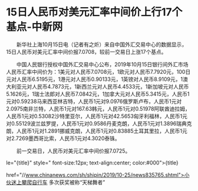 # 15日人民币对美元汇率中间价上行17个基点-中新网

　　新华社上海10月15日电（记者有之炘）来自中国外汇交易中心的数据显示，15日人民币对美元汇率中间价报7.0708，较前一交易日上涨17个基点。

　　中国人民银行授权中国外汇交易中心公布，2019年10月15日银行间外汇市场人民币汇率中间价为：1美元对人民币7.0708元，1欧元对人民币7.7920元，100日元对人民币6.5195元，1港元对人民币0.90133元，1英镑对人民币8.9109元，1澳大利亚元对人民币4.7873元，1新西兰元对人民币4.4533元，1新加坡元对人民币5.1626元，1瑞士法郎对人民币7.0842元，1加拿大元对人民币5.3415元，人民币1元对0.59238马来西亚林吉特，人民币1元对9.0976俄罗斯卢布，人民币1元对2.0975南非兰特，人民币1元对167.63韩元，人民币1元对0.51978阿联酋迪拉姆，人民币1元对0.53082沙特里亚尔，人民币1元对42.5653匈牙利福林，人民币1元对0.55129波兰兹罗提，人民币1元对0.9586丹麦克朗，人民币1元对1.3896瑞典克朗，人民币1元对1.2891挪威克朗，人民币1元对0.83885土耳其里拉，人民币1元对2.7269墨西哥比索，人民币1元对4.3020泰铢。

　　前一交易日，人民币对美元汇率中间价报7.0725。

le="{title}" style=" font-size:12px; text-align:center; color:#000">{title}

href="//www.chinanews.com/sh/shipin/2019/10-25/news835765.shtml">小伙迷上攀爬自行车 多次获奖被称“天梯舞者”
